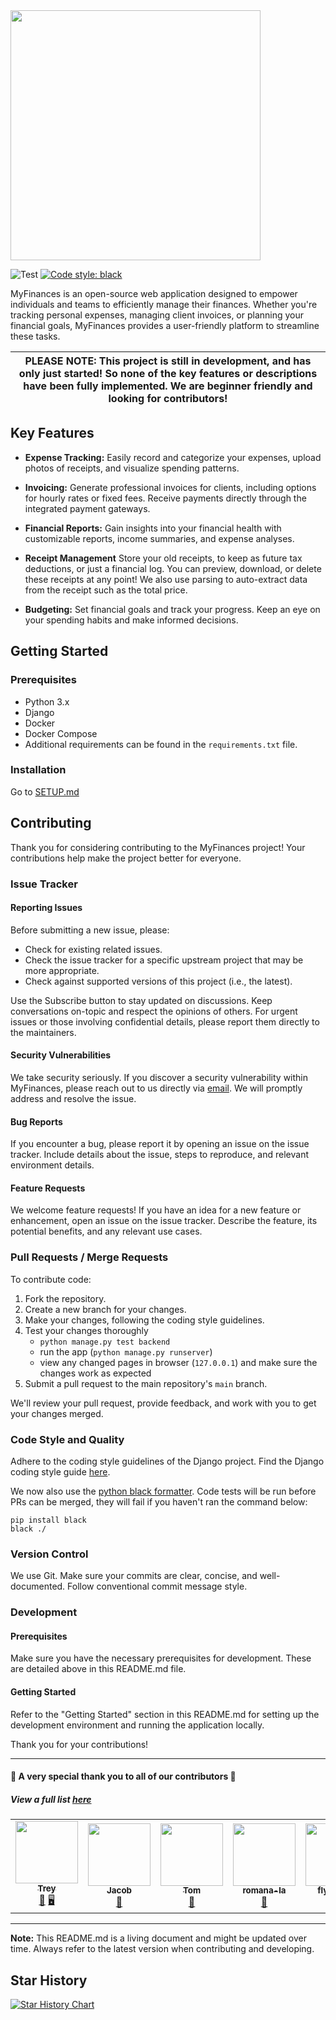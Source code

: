 <!--# MyFinances -->

<img src="https://github.com/TreyWW/MyFinances/assets/73353716/685b83f4-1495-4ce6-94c7-e24c2f14a6d1" width="400">

![Test](https://github.com/TreyWW/MyFinances/actions/workflows/run_tests.yml/badge.svg) 
[![Code style: black](https://img.shields.io/badge/code%20style-black-000000.svg)](https://github.com/psf/black)

MyFinances is an open-source web application designed to empower individuals and teams to efficiently manage their finances. Whether you're tracking personal expenses, managing client invoices, or planning your financial goals, MyFinances provides a user-friendly platform to streamline these tasks.

| PLEASE NOTE: This project is still in development, and has only just started! So none of the key features or descriptions have been fully implemented. We are beginner friendly and looking for contributors! |
|---------------------------------------------------------------------------------------------------------------------------------------------------------------------------------------------------------------|

## Key Features

- **Expense Tracking:** Easily record and categorize your expenses, upload photos of receipts, and visualize spending patterns.

- **Invoicing:** Generate professional invoices for clients, including options for hourly rates or fixed fees. Receive payments directly through the integrated payment gateways.

- **Financial Reports:** Gain insights into your financial health with customizable reports, income summaries, and expense analyses.

- **Receipt Management** Store your old receipts, to keep as future tax deductions, or just a financial log. You can preview, download, or delete these receipts at any point! We also use parsing to auto-extract data from the receipt such as the total price.

- **Budgeting:** Set financial goals and track your progress. Keep an eye on your spending habits and make informed decisions.

## Getting Started

### Prerequisites

- Python 3.x
- Django
- Docker
- Docker Compose
- Additional requirements can be found in the `requirements.txt` file.

### Installation
Go to [SETUP.md](https://github.com/TreyWW/MyFinances/blob/main/documentation/SETUP.md)

## Contributing

Thank you for considering contributing to the MyFinances project! Your contributions help make the project better for everyone.

### Issue Tracker

#### Reporting Issues

Before submitting a new issue, please:

- Check for existing related issues.
- Check the issue tracker for a specific upstream project that may be more appropriate.
- Check against supported versions of this project (i.e., the latest).

Use the Subscribe button to stay updated on discussions. Keep conversations on-topic and respect the opinions of others. For urgent issues or those involving confidential details, please report them directly to the maintainers.

#### Security Vulnerabilities

We take security seriously. If you discover a security vulnerability within MyFinances, please reach out to us directly via [email](mailto:security-myfinances@strelix.org). We will promptly address and resolve the issue.

#### Bug Reports

If you encounter a bug, please report it by opening an issue on the issue tracker. Include details about the issue, steps to reproduce, and relevant environment details.

#### Feature Requests

We welcome feature requests! If you have an idea for a new feature or enhancement, open an issue on the issue tracker. Describe the feature, its potential benefits, and any relevant use cases.

### Pull Requests / Merge Requests

To contribute code:

1. Fork the repository.
2. Create a new branch for your changes.
3. Make your changes, following the coding style guidelines.
4. Test your changes thoroughly
    - `python manage.py test backend`
    - run the app (`python manage.py runserver`)
    - view any changed pages in browser (`127.0.0.1`) and make sure the changes work as expected
5. Submit a pull request to the main repository's `main` branch.

We'll review your pull request, provide feedback, and work with you to get your changes merged.

### Code Style and Quality

Adhere to the coding style guidelines of the Django project. Find the Django coding style guide [here](https://docs.djangoproject.com/en/4.2/internals/contributing/writing-code/coding-style/).

We now also use the [python black formatter](https://black.readthedocs.io/). Code tests will be run before PRs can be merged, they will fail if you haven't ran the command below:
```
pip install black
black ./
```

### Version Control

We use Git. Make sure your commits are clear, concise, and well-documented. Follow conventional commit message style.

### Development

#### Prerequisites

Make sure you have the necessary prerequisites for development. These are detailed above in this README.md file.

#### Getting Started

Refer to the "Getting Started" section in this README.md for setting up the development environment and running the application locally.

Thank you for your contributions!

---

#### 🌟 A very special thank you to all of our contributors 🌟
##### View a full list <a href="https://github.com/TreyWW/MyFinances/graphs/contributors">here</a>

<table>
  <tr>
     <td align="center">
       <a href="https://github.com/TreyWW">
          <img src="https://github.com/TreyWW.png" width="100px;" alt=""/>
          <br />
          <sub>
             <b>
                Trey
             </b>
          </sub>
       </a>
       <br />
       <a href="https://github.com/TreyWW/MyFinances/pulls?q=user%3ATreyWW" title="Project Lead">👑</a>
       <a href="https://github.com/TreyWW/MyFinances/pulls?q=is%3Apr+author%3ATreyWW" title="Backend">🖥</a>
    </td>
      <td align="center">
           <a href="https://github.com/Z3nKrypt">
               <img src="https://github.com/Z3nKrypt.png" width="100px;" alt=""/>
               <br/>
               <sub>
                   <b>
                       Jacob
                   </b>
               </sub>
           </a>
           <br/>
           <a href="https://github.com/TreyWW/MyFinances/pulls?q=is%3Apr+author%3AZ3nKrypt" title="Documentation">📖</a>
       </td>
    <td align="center">
       <a href="https://github.com/tomkinane">
          <img src="https://github.com/tomkinane.png" width="100px;" alt=""/>
          <br />
          <sub>
             <b>
                Tom
             </b>
          </sub>
       </a>
       <br />
       <a href="https://github.com/TreyWW/MyFinances/pulls?q=is%3Apr+author%3Atomkinane" title="Frontend">🎨</a>
    </td>
       <td align="center">
           <a href="https://github.com/romana-la">
               <img src="https://github.com/romana-la.png" width="100px;" alt=""/>
               <br/>
               <sub>
                   <b>
                       romana-la
                   </b>
               </sub>
           </a>
           <br/>
           <a href="https://github.com/TreyWW/MyFinances/pulls?q=is%3Apr+author%3Aromana-la" title="Documentation">📖</a>
       </td>
        <td align="center">
           <a href="https://github.com/flyingdev">
               <img src="https://github.com/flyingdev.png" width="100px;" alt=""/>
               <br/>
               <sub>
                   <b>
                       flyingdev
                   </b>
               </sub>
           </a>
           <br/>
           <a href="https://github.com/TreyWW/MyFinances/pulls?q=is%3Apr+author%3Aflyingdev" title="Added Tests">🧪</a>
       </td>
       <td align="center">
           <a href="https://github.com/chavi362">
               <img src="https://github.com/chavi362.png" width="100px;" alt=""/>
               <br/>
               <sub>
                   <b>
                       chavi362
                   </b>
               </sub>
           </a>
           <br/>
           <a href="https://github.com/TreyWW/MyFinances/pulls?q=is%3Apr+author%3Achavi362" title="Documentation">📖</a>
       </td>
       <td align="center">
           <a href="https://github.com/bermr">
               <img src="https://github.com/bermr.png" width="100px;" alt=""/>
               <br/>
               <sub>
                   <b>
                       bermr
                   </b>
               </sub>
           </a>
           <br/>
           <a href="https://github.com/TreyWW/MyFinances/pulls?q=is%3Apr+author%3APhilipZara" title="Added Tests">🧪</a>
       </td>
             <td align="center">
           <a href="https://github.com/PhilipZara">
               <img src="https://github.com/PhilipZara.png" width="100px;" alt=""/>
               <br/>
               <sub>
                   <b>
                       PhilipZara
                   </b>
               </sub>
           </a>
           <br/>
           <a href="https://github.com/TreyWW/MyFinances/pulls?q=is%3Apr+author%3APhilipZara" title="Frontend">🎨</a>
       </td>
  </tr>
</table>

---
__Note:__ This README.md is a living document and might be updated over time. Always refer to the latest version when contributing and developing.

## Star History

<a href="https://star-history.com/#TreyWW/MyFinances&Timeline">
  <picture>
    <source media="(prefers-color-scheme: dark)" srcset="https://api.star-history.com/svg?repos=TreyWW/MyFinances&type=Timeline&theme=dark" />
    <source media="(prefers-color-scheme: light)" srcset="https://api.star-history.com/svg?repos=TreyWW/MyFinances&type=Timeline" />
    <img alt="Star History Chart" src="https://api.star-history.com/svg?repos=TreyWW/MyFinances&type=Timeline" />
  </picture>
</a>
